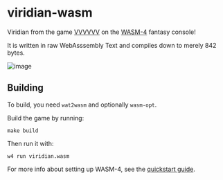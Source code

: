 # viridian-wasm

Viridian from the game [VVVVVV](https://store.steampowered.com/app/70300/VVVVVV/) on the [WASM-4](https://wasm4.org) fantasy console!

It is written in raw WebAsssembly Text and compiles down to merely 842 bytes.

![image](https://user-images.githubusercontent.com/35064754/165492461-137c318b-95a8-4db4-acd6-073d19b81005.png)

## Building

To build, you need `wat2wasm` and optionally `wasm-opt`.

Build the game by running:

```shell
make build
```

Then run it with:

```shell
w4 run viridian.wasm
```

For more info about setting up WASM-4, see the [quickstart guide](https://wasm4.org/docs/getting-started/setup/?code-lang=wat).
